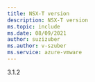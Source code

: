 ```yaml
---
title: NSX-T version
description: NSX-T version 
ms.topic: include
ms.date: 08/09/2021
author: suzizuber
ms.author: v-szuber
ms.service: azure-vmware
---
```


3.1.2
